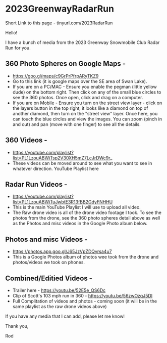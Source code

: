 # 2023GreenwayRadarRun
Short Link to this page - tinyurl.com/2023RadarRun

Hello!

I have a bunch of media from the 2023 Greenway Snowmobile Club Radar Run for you.  

## 360 Photo Spheres on Google Maps - 
  - https://goo.gl/maps/c9GrPrPfrpARyTKZ9
  - Go to this link (it is google maps over the SE area of Swan Lake).
  - If you are on a PC/MAC - Ensure you enable the pegman (little yellow dude) on the bottom right.  Then click on any of the small blue circles to see the 360 photos.  Once open, click and drag on a computer.  
  - If you are on Mobile - Ensure you turn on the street view layer - click on the layers button in the top right, it looks like a diamond on top of another diamond, then turn on the "street view" layer.  Once here, you can touch the blue circles and view the images.  You can zoom (pinch in and out) and pan (move with one finger) to see all the details.  

## 360 Videos - 
  - https://youtube.com/playlist?list=PL1LzouABWiTsp2V30XH5mZ7LcJrDWc9r_
  - These videos can be moved around to see what you want to see in whatever direction.  YouTube Playlist here 

## Radar Run Videos - 
  - https://youtube.com/playlist?list=PL1LzouABWiTuJwbtE3R13fBB2GdyFNHHU
  - This is the main YouTube Playlist I will use to upload all video.  
  - The Raw drone video is all of the drone video footage I took.  To see the photos from the drone, see the 360 photo spheres detail above as well as the Photos and misc videos in the Google Photo album below.  

## Photos and misc Videos - 
  - https://photos.app.goo.gl/J65JzVpZDQyrsa4u7
  - This is a Google Photos album of photos wee took from the drone and photos/videos we took on phones.


## Combined/Editied Videos - 
  - Trailer here - https://youtu.be/52E5e_QS6Dc
  - Clip of Scott's 103 mph run in 360 - https://youtu.be/56zwOzqJ5DI
  - Full Complitation of videos and photos - coming soon (it will be in the same playlist as the raw drone videos above) 
  
If you have any media that I can add, please let me know!

Thank you,

Rod
